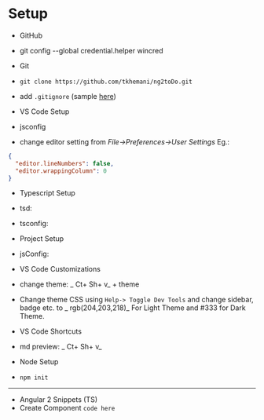 # Setup
- GitHub
 - git config --global credential.helper wincred
 
- Git 
 - `git clone https://github.com/tkhemani/ng2toDo.git`
 - add `.gitignore` (sample [here](https://github.com/github/gitignore/blob/master/Node.gitignore))

- VS Code Setup
 - jsconfig
 - change editor setting from _File->Preferences->User Settings_  Eg.: 
  ``` json
  {
	"editor.lineNumbers": false,
	"editor.wrappingColumn": 0
}
``` 
- Typescript Setup
 - tsd:
 - tsconfig: 
 
- Project Setup
 - jsConfig: 
 
- VS Code Customizations
 - change theme: _ Ct+ Sh+ v_  + theme
 - Change theme CSS using `Help-> Toggle Dev Tools` and change sidebar, badge etc. to _ rgb(204,203,218)_ For Light Theme and #333 for Dark Theme. 
  
- VS Code Shortcuts
 - md preview: _ Ct+ Sh+ v_ 
- Node Setup
 - `npm init` 
 
 ---
 
 - Angular 2 Snippets (TS)
  - Create Component
  `code here`

 
 
